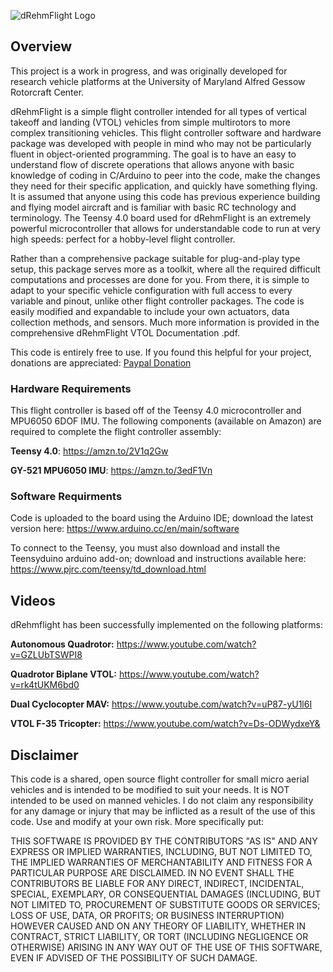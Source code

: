 ![dRehmFlight Logo](https://github.com/nickrehm/dRehmFlight/blob/master/dRehmFlight%20Logo.png)

## Overview
This project is a work in progress, and was originally developed for research vehicle platforms at the University of Maryland Alfred Gessow Rotorcraft Center.

dRehmFlight is a simple flight controller intended for all types of vertical takeoff and landing (VTOL) vehicles from simple multirotors to more complex transitioning vehicles. This flight controller software and hardware package was developed with people in mind who may not be particularly fluent in object-oriented programming. The goal is to have an easy to understand flow of discrete operations that allows anyone with basic knowledge of coding in C/Arduino to peer into the code, make the changes they need for their specific application, and quickly have something flying. It is assumed that anyone using this code has previous experience building and flying model aircraft and is familiar with basic RC technology and terminology. The Teensy 4.0 board used for dRehmFlight is an extremely powerful microcontroller that allows for understandable code to run at very high speeds: perfect for a hobby-level flight controller. 

Rather than a comprehensive package suitable for plug-and-play type setup, this package serves more as a toolkit, where all the required difficult computations and processes are done for you. From there, it is simple to adapt to your specific vehicle configuration with full access to every variable and pinout, unlike other flight controller packages. The code is easily modified and expandable to include your own actuators, data collection methods, and sensors. Much more information is provided in the comprehensive dRehmFlight VTOL Documentation .pdf.

This code is entirely free to use. If you found this helpful for your project, donations are appreciated: [Paypal Donation](https://www.paypal.me/NicholasRehm)



### Hardware Requirements
This flight controller is based off of the Teensy 4.0 microcontroller and MPU6050 6DOF IMU. The following components (available on Amazon) are required to complete the flight controller assembly:


**Teensy 4.0**: https://amzn.to/2V1q2Gw

**GY-521 MPU6050 IMU**: https://amzn.to/3edF1Vn


### Software Requirments
Code is uploaded to the board using the Arduino IDE; download the latest version here: https://www.arduino.cc/en/main/software

To connect to the Teensy, you must also download and install the Teensyduino arduino add-on; download and instructions available here: https://www.pjrc.com/teensy/td_download.html



## Videos
dRehmflight has been successfully implemented on the following platforms:

**Autonomous Quadrotor:** https://www.youtube.com/watch?v=GZLUbTSWPI8

**Quadrotor Biplane VTOL:** https://www.youtube.com/watch?v=rk4tUKM6bd0

**Dual Cyclocopter MAV:** https://www.youtube.com/watch?v=uP87-yU1l6I

**VTOL F-35 Tricopter:** https://www.youtube.com/watch?v=Ds-ODWydxeY&


## Disclaimer
This code is a shared, open source flight controller for small micro aerial vehicles and is intended to be modified to suit your needs. It is NOT intended to be used on manned vehicles. I do not claim any responsibility for any damage or injury that may be inflicted as a result of the use of this code. Use and modify at your own risk. More specifically put:

THIS SOFTWARE IS PROVIDED BY THE CONTRIBUTORS "AS IS" AND ANY EXPRESS OR IMPLIED WARRANTIES, INCLUDING, BUT NOT LIMITED TO, THE IMPLIED WARRANTIES OF MERCHANTABILITY AND FITNESS FOR A PARTICULAR PURPOSE ARE DISCLAIMED. IN NO EVENT SHALL THE CONTRIBUTORS BE LIABLE FOR ANY DIRECT, INDIRECT, INCIDENTAL, SPECIAL, EXEMPLARY, OR CONSEQUENTIAL DAMAGES (INCLUDING, BUT NOT LIMITED TO, PROCUREMENT OF SUBSTITUTE GOODS OR SERVICES; LOSS OF USE, DATA, OR PROFITS; OR BUSINESS INTERRUPTION) HOWEVER CAUSED AND ON ANY THEORY OF LIABILITY, WHETHER IN CONTRACT, STRICT LIABILITY, OR TORT (INCLUDING NEGLIGENCE OR OTHERWISE) ARISING IN ANY WAY OUT OF THE USE OF THIS SOFTWARE, EVEN IF ADVISED OF THE POSSIBILITY OF SUCH DAMAGE.

